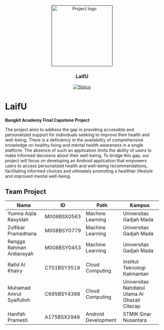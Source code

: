<p align="center">
  <a href="" rel="noopener">
 <img width=200px height=200px src="https://storage.googleapis.com/siap/laifu%20png2.png" alt="Project logo"></a>
</p>

<h3 align="center">LaifU</h3>

<div align="center">

  [![Status](https://img.shields.io/badge/status-active-success.svg)]() 
  
</div>

# LaifU
<b>Bangkit Academy Final Capstone Project</b>
<p>The project aims to address the gap in providing accessible and personalized support for individuals seeking to improve their health and well-being. There is a deficiency in the availability of comprehensive knowledge on healthy living and mental health awareness in a single platform. The absence of such an application limits the ability of users to make informed decisions about their well-being. To bridge this gap, our project will focus on developing an Android application that empowers users to access personalized health and well-being recommendations, facilitating informed choices and ultimately promoting a healthier lifestyle and improved mental well-being.
</p>

## Team Project
| Nama | ID | Path | Kampus |
|---|---|---|---|
| Yumna Aqila Rasyidah | M008BSX0563 | Machine Learning | Universitas Gadjah Mada |
| Zulfikar Pramadhana | M008BSY0779 | Machine Learning | Universitas Gadjah Mada |
| Rangga Rahman Ardiansyah |  M008BSY0453 | Machine Learning | Universitas Gadjah Mada |
| Rafid Al Khairy | C701BSY3518 | Cloud Computing | Institut Teknologi Kalimantan |
| Muhamad Amrul Syaifulloh | C695BSY4398 | Cloud Computing | Universitas Nahdlatul Ulama Al Ghazali Cilacap |
|  Hanifah Pramesti |  A175BSX2949 | Android Development | STMIK Sinar Nusantara |
